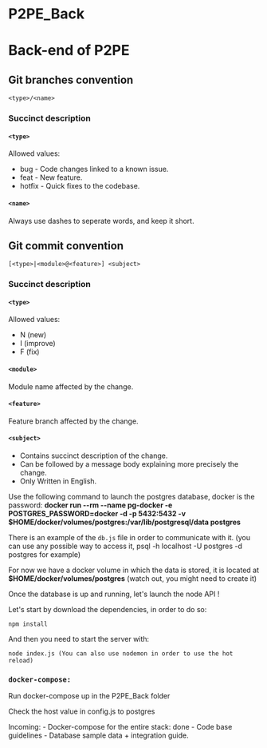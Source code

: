 # P2PE_Back
# Back-end of P2PE

## Git branches convention
```
<type>/<name>
```
### Succinct description
#### `<type>`
Allowed values:
* bug       - Code changes linked to a known issue.
* feat      - New feature.
* hotfix    - Quick fixes to the codebase.

#### `<name>`
Always use dashes to seperate words, and keep it short.
## Git commit convention
```
[<type>|<module>@<feature>] <subject>
```

### Succinct description

#### `<type>`
Allowed values:
* N (new)
* I (improve)
* F (fix)

#### `<module>`
Module name affected by the change.

#### `<feature>`
Feature branch affected by the change.

#### `<subject>`
* Contains succinct description of the change.
* Can be followed by a message body explaining more precisely the change.
* Only Written in English.

Use the following command to launch the postgres database, docker is the password:
**docker run --rm   --name pg-docker -e POSTGRES_PASSWORD=docker -d -p 5432:5432 -v $HOME/docker/volumes/postgres:/var/lib/postgresql/data  postgres**

There is an example of the `db.js` file in order to communicate with it. (you can use any possible way to access it, psql -h localhost -U postgres -d postgres for example)


For now we have a docker volume in which the data is stored, it is located at **$HOME/docker/volumes/postgres** (watch out, you might need to create it)

Once the database is up and running, let's launch the node API !

Let's start by download the dependencies, in order to do so:

```
npm install    

```

And then you need to start the server with:

```
node index.js (You can also use nodemon in order to use the hot reload)
```
### `docker-compose:`
 
Run docker-compose up in the P2PE_Back folder

Check the host value in config.js to postgres

Incoming:
    -   Docker-compose for the entire stack: done 
    -   Code base guidelines
    -   Database sample data + integration guide.
